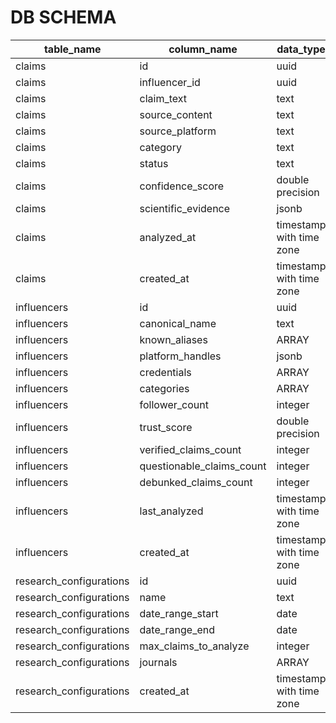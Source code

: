 # DB SCHEMA

| table_name              | column_name               | data_type                |
| ----------------------- | ------------------------- | ------------------------ |
| claims                  | id                        | uuid                     |
| claims                  | influencer_id             | uuid                     |
| claims                  | claim_text                | text                     |
| claims                  | source_content            | text                     |
| claims                  | source_platform           | text                     |
| claims                  | category                  | text                     |
| claims                  | status                    | text                     |
| claims                  | confidence_score          | double precision         |
| claims                  | scientific_evidence       | jsonb                    |
| claims                  | analyzed_at               | timestamp with time zone |
| claims                  | created_at                | timestamp with time zone |
| influencers             | id                        | uuid                     |
| influencers             | canonical_name            | text                     |
| influencers             | known_aliases             | ARRAY                    |
| influencers             | platform_handles          | jsonb                    |
| influencers             | credentials               | ARRAY                    |
| influencers             | categories                | ARRAY                    |
| influencers             | follower_count            | integer                  |
| influencers             | trust_score               | double precision         |
| influencers             | verified_claims_count     | integer                  |
| influencers             | questionable_claims_count | integer                  |
| influencers             | debunked_claims_count     | integer                  |
| influencers             | last_analyzed             | timestamp with time zone |
| influencers             | created_at                | timestamp with time zone |
| research_configurations | id                        | uuid                     |
| research_configurations | name                      | text                     |
| research_configurations | date_range_start          | date                     |
| research_configurations | date_range_end            | date                     |
| research_configurations | max_claims_to_analyze     | integer                  |
| research_configurations | journals                  | ARRAY                    |
| research_configurations | created_at                | timestamp with time zone |

